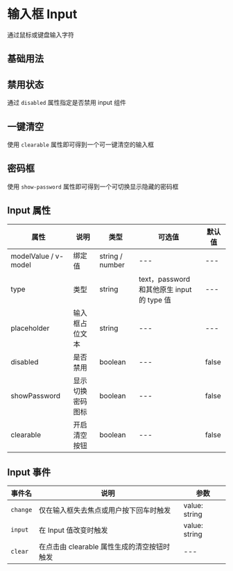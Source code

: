 <script setup>
import baseInput from './demo/baseInput.vue';
import disabledInput from './demo/disabledInput.vue';
import clearInput from './demo/clearInput.vue';
import passwordInput from './demo/passwordInput.vue';
</script>


# 输入框 Input

通过鼠标或键盘输入字符

## 基础用法

<baseInput />
<show-code compName="input" demoName="baseInput" />     

## 禁用状态

通过 `disabled` 属性指定是否禁用 input 组件

<disabledInput />
<show-code compName="input" demoName="disabledInput" /> 


## 一键清空

使用 `clearable` 属性即可得到一个可一键清空的输入框

<clearInput />
<show-code compName="input" demoName="clearInput" /> 


## 密码框

使用 `show-password` 属性即可得到一个可切换显示隐藏的密码框

<passwordInput />
<show-code compName="input" demoName="passwordInput" />


## Input 属性

| 属性 | 说明 | 类型 | 可选值 | 默认值 |
| - | - | - | - | - |
| modelValue / v-model | 绑定值 | string / number | --- | --- |
| type | 类型 | string | text，password 和其他原生 input 的 type 值 | --- |
| placeholder | 输入框占位文本 | string | --- | --- |
| disabled | 是否禁用 | boolean | --- | false |
| showPassword | 显示切换密码图标 | boolean | --- | false |
| clearable | 开启清空按钮 | boolean | --- | false |


## Input 事件

| 事件名 | 说明 | 参数 |
| - | - | - |
| `change` | 仅在输入框失去焦点或用户按下回车时触发 | value: string | number) |
| `input` | 在 Input 值改变时触发 | value: string | number) |
| `clear` | 在点击由 clearable 属性生成的清空按钮时触发 | --- |

